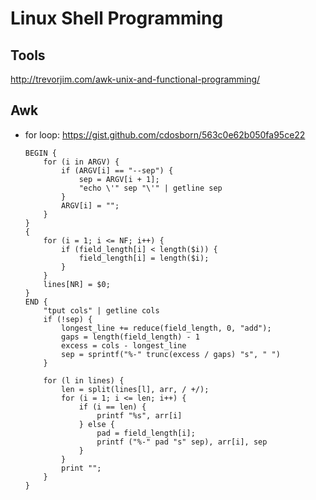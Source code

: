 # Linux Shell Programming

## Tools

<http://trevorjim.com/awk-unix-and-functional-programming/>


## Awk

* for loop: <https://gist.github.com/cdosborn/563c0e62b050fa95ce22>
	
	```
	BEGIN {
	    for (i in ARGV) {
	        if (ARGV[i] == "--sep") {
	            sep = ARGV[i + 1];
	            "echo \'" sep "\'" | getline sep
	        }
	        ARGV[i] = "";
	    }
	}
	{
	    for (i = 1; i <= NF; i++) {
	        if (field_length[i] < length($i)) {
	            field_length[i] = length($i);
	        }
	    }
	    lines[NR] = $0;
	}
	END {
	    "tput cols" | getline cols
	    if (!sep) {
	        longest_line += reduce(field_length, 0, "add");
	        gaps = length(field_length) - 1
	        excess = cols - longest_line
	        sep = sprintf("%-" trunc(excess / gaps) "s", " ")
	    }
	 
	    for (l in lines) {
	        len = split(lines[l], arr, / +/);
	        for (i = 1; i <= len; i++) {
	            if (i == len) {
	                printf "%s", arr[i]
	            } else {
	                pad = field_length[i];
	                printf ("%-" pad "s" sep), arr[i], sep
	            }
	        }
	        print "";
	    }
	}
	```